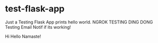 # test-flask-app
Just a Testing Flask App prints hello world.
NGROK TESTING DING DONG
Testing Email Notif if its working!


Hi Hello Namaste!

